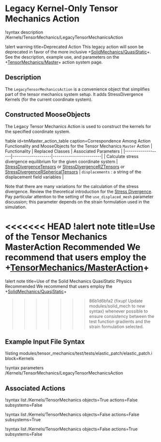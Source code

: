 # Legacy Kernel-Only Tensor Mechanics Action

!syntax description /Kernels/TensorMechanics/LegacyTensorMechanicsAction

!alert warning title=Deprecated Action
This legacy action will soon be deprecated in favor of the more inclusive
+[SolidMechanics/QuasiStatic](/Physics/SolidMechanics/QuasiStatic/index.md)+.
See the description, example use, and parameters on the
+[TensorMechanics/Master](/Modules/TensorMechanics/Master/index.md)+ action system page.

## Description

The `LegacyTensorMechanicsAction` is a convenience object that simplifies part of
the tensor mechanics system setup. It adds StressDivergence Kernels (for the
current coordinate system).

## Constructed MooseObjects

The Legacy Tensor Mechanics Action is used to construct the kernels for the
specified coordinate system.

!table id=tmMaster_action_table caption=Correspondence Among Action Functionality and MooseObjects for the Tensor Mechanics `Master` Action
| Functionality     | Replaced Classes   | Associated Parameters   |
|-------------------|--------------------|-------------------------|
| Calculate stress divergence equilibrium for the given coordinate system | [StressDivergenceTensors](/StressDivergenceTensors.md) or [StressDivergenceRZTensors](/StressDivergenceRZTensors.md) or [StressDivergenceRSphericalTensors](/StressDivergenceRSphericalTensors.md) | `displacements` : a string of the displacement field variables |

Note that there are many variations for the calculation of the stress divergence.
Review the theoretical introduction for the
[Stress Divergence](tensor_mechanics/StressDivergence.md).
Pay particular attention to the setting of the `use_displaced_mesh` parameter
discussion; this parameter depends on the strain formulation used in the simulation.

<<<<<<< HEAD
!alert note title=Use of the Tensor Mechanics MasterAction Recommended
We recommend that users employ the +[TensorMechanics/MasterAction](/Modules/TensorMechanics/Master/index.md)+
=======
!alert note title=Use of the Solid Mechanics QuasiStatic Physics Recommended
We recommend that users employ the +[SolidMechanics/QuasiStatic](/Physics/SolidMechanics/QuasiStatic/index.md)+
>>>>>>> 86b1d6bfa2 (fixup! Update modules/solid_mech to new syntax)
whenever possible to ensure consistency between the test function gradients and
the strain formulation selected.

## Example Input File Syntax

!listing modules/tensor_mechanics/test/tests/elastic_patch/elastic_patch.i block=Kernels

!syntax parameters /Kernels/TensorMechanics/LegacyTensorMechanicsAction

## Associated Actions

!syntax list /Kernels/TensorMechanics objects=True actions=False subsystems=False

!syntax list /Kernels/TensorMechanics objects=False actions=False subsystems=True

!syntax list /Kernels/TensorMechanics objects=False actions=True subsystems=False
